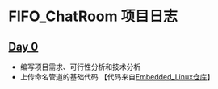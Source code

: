 # FIFO_ChatRoom 项目日志

## [Day 0]((https://github.com/ZHJ0125/FIFO_ChatRoom/Data/Log/Day0.md))

* 编写项目需求、可行性分析和技术分析
* 上传命名管道的基础代码 【代码来自[Embedded_Linux仓库](https://github.com/ZHJ0125/Embedded_Linux/tree/master/Homework/lesson11)】
